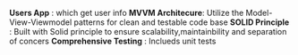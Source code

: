 **Users App** : which get user info 
**MVVM Architecure**: Utilize the Model-View-Viewmodel patterns for clean and testable code base
**SOLID Principle** : Built with Solid principle to ensure scalability,maintainbility and separation of concers
**Comprehensive Testing** : Inclueds unit tests
